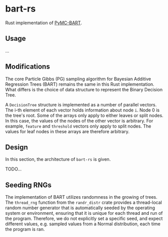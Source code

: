# bart-rs

Rust implementation of [PyMC-BART](https://github.com/pymc-devs/pymc-bart).


## Usage

...

## Modifications

The core Particle Gibbs (PG) sampling algorithm for Bayesian Additive Regression Trees (BART) remains the same
in this Rust implementation. What differs is the choice of data structure to represent the Binary Decision Tree.

A `DecisionTree` structure is implemented as a number of parallel vectors. The i-th element of each vector holds
information about node `i`. Node 0 is the tree's root. Some of the arrays only apply to either leaves or split
nodes. In this case, the values of the nodes of the other vector is arbitrary. For example, `feature` and `threshold`
vectors only apply to split nodes. The values for leaf nodes in these arrays are therefore arbitrary.

## Design

In this section, the architecture of `bart-rs` is given.

TODO...

## Seeding RNGs

The implementation of BART utilizes randomness in the growing of trees. The `thread_rng` function from the `randr_distr` crate provides a thread-local random number generator that is automatically seeded by the operating system or environment, ensuring that it is unique for each thread and run of the program. Therefore, we do not explicitly set a specific seed, and expect different values, e.g. sampled values from a Normal distribution, each time the program is ran.
